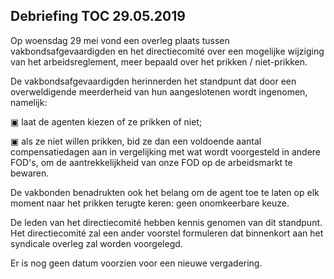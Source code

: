 <link rel="stylesheet" href="S2.css">

## Debriefing TOC 29.05.2019

Op woensdag 29 mei vond een overleg plaats tussen vakbondsafgevaardigden en het directiecomité over een mogelijke wijziging van het arbeidsreglement, meer bepaald over het prikken / niet-prikken.

De vakbondsafgevaardigden herinnerden het standpunt dat door een overweldigende meerderheid van hun aangeslotenen wordt ingenomen, namelijk:

&#9635; laat de agenten kiezen of ze prikken of niet;

&#9635; als ze niet willen prikken, bid ze dan een voldoende aantal compensatiedagen aan in vergelijking met wat wordt voorgesteld in andere FOD's, om de aantrekkelijkheid van onze FOD op de arbeidsmarkt te bewaren.

De vakbonden benadrukten ook het belang om de agent toe te laten op elk moment naar het prikken terugte keren: geen onomkeerbare keuze.

De leden van het directiecomité hebben kennis genomen van dit standpunt. Het directiecomité zal een ander voorstel formuleren dat binnenkort aan het syndicale overleg zal worden voorgelegd.

Er is nog geen datum voorzien voor een nieuwe vergadering.